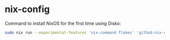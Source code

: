 # nix-config

Command to install NixOS for the first time using Disko:

```sh
sudo nix run --experimental-features 'nix-command flakes' 'github:nix-community/disko/latest#disko-install' -- --flake .#yakima --disk main /dev/nvme0n1
```


